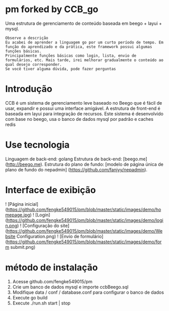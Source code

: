 # pm   forked by CCB_go
Uma estrutura de gerenciamento de conteúdo baseada em beego + layui + mysql.

    Observe a descrição
    Eu acabei de aprender a linguagem go por um curto período de tempo. Em função do aprendizado e da prática, este framework possui algumas funções básicas.
    Principalmente funções básicas como login, lista, envio de formulários, etc. Mais tarde, irei melhorar gradualmente o conteúdo ao qual desejo corresponder.
    Se você tiver alguma dúvida, pode fazer perguntas

# Introdução
CCB é um sistema de gerenciamento leve baseado no Beego que é fácil de usar, expandir e possui uma interface amigável.
A estrutura de front-end é baseada em layui para integração de recursos.
Este sistema é desenvolvido com base no beego, usa o banco de dados mysql por padrão e caches redis
# Use tecnologia
Linguagem de back-end: golang
Estrutura de back-end: [beego.me] (http://beego.me).
Estrutura do plano de fundo: [modelo de página única de plano de fundo do nepadmin] (https://github.com/fanjyy/nepadmin).
# Interface de exibição
! [Página inicial] (https://github.com/fengke549015/pm/blob/master/static/images/demo/homepage.jpg)
! [Login] (https://github.com/fengke549015/pm/blob/master/static/images/demo/login.png)
! [Configuração do site] (https://github.com/fengke549015/pm/blob/master/static/images/demo/Website Configuration.png)
! [Envio de formulário] (https://github.com/fengke549015/pm/blob/master/static/images/demo/form submit.png)
# método de instalação    
1. Acesse github.com/fengke549015/pm
2. Crie um banco de dados mysql e importe ccbBeego.sql
3. Modifique data / conf / database.conf para configurar o banco de dados
4. Execute go build
5. Execute ./run.sh start | stop